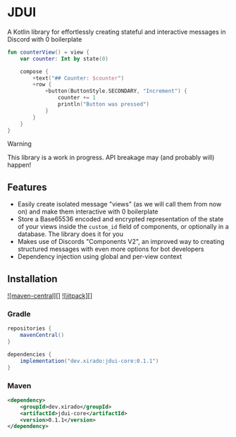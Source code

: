# JDUI
A Kotlin library for effortlessly creating stateful and interactive messages in Discord with 0 boilerplate

```kt
fun counterView() = view {
    var counter: Int by state(0)

    compose {
        +text("## Counter: $counter")
        +row {
            +button(ButtonStyle.SECONDARY, "Increment") {
                counter += 1
                println("Button was pressed")
            }
        }
    }
}
```

> [!WARNING]  
> This library is a work in progress. API breakage may (and probably will) happen!

## Features
* Easily create isolated message "views" (as we will call them from now on) and make them interactive with 0 boilerplate
* Store a Base65536 encoded and encrypted representation of the state of your views inside the `custom_id` field of components, or optionally in a database. The library does it for you
* Makes use of Discords "Components V2", an improved way to creating structured messages with even more options for bot developers
* Dependency injection using global and per-view context

## Installation
[![maven-central][]](https://img.shields.io/maven-central/v/dev.xirado/jdui-core)
[![jitpack][]](https://jitpack.io/#discord-jda/JDA)

### Gradle

```gradle
repositories {
    mavenCentral()
}

dependencies {
    implementation("dev.xirado:jdui-core:0.1.1")
}
```

### Maven

```xml
<dependency>
    <groupId>dev.xirado</groupId>
    <artifactId>jdui-core</artifactId>
    <version>0.1.1</version>
</dependency>
```
